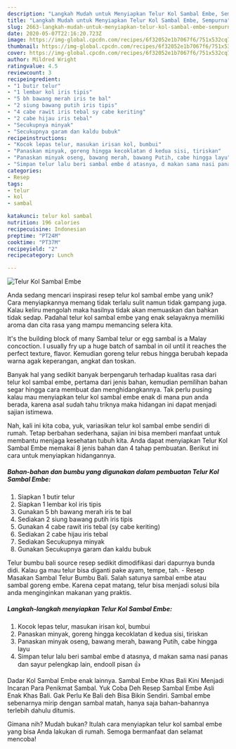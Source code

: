 ```yaml
---
description: "Langkah Mudah untuk Menyiapkan Telur Kol Sambal Embe, Sempurna"
title: "Langkah Mudah untuk Menyiapkan Telur Kol Sambal Embe, Sempurna"
slug: 2663-langkah-mudah-untuk-menyiapkan-telur-kol-sambal-embe-sempurna
date: 2020-05-07T22:16:20.723Z
image: https://img-global.cpcdn.com/recipes/6f32052e1b7067f6/751x532cq70/telur-kol-sambal-embe-foto-resep-utama.jpg
thumbnail: https://img-global.cpcdn.com/recipes/6f32052e1b7067f6/751x532cq70/telur-kol-sambal-embe-foto-resep-utama.jpg
cover: https://img-global.cpcdn.com/recipes/6f32052e1b7067f6/751x532cq70/telur-kol-sambal-embe-foto-resep-utama.jpg
author: Mildred Wright
ratingvalue: 4.5
reviewcount: 3
recipeingredient:
- "1 butir telur"
- "1 lembar kol iris tipis"
- "5 bh bawang merah iris te bal"
- "2 siung bawang putih iris tipis"
- "4 cabe rawit iris tebal sy cabe keriting"
- "2 cabe hijau iris tebal"
- "Secukupnya minyak"
- "Secukupnya garam dan kaldu bubuk"
recipeinstructions:
- "Kocok lepas telur, masukan irisan kol, bumbui"
- "Panaskan minyak, goreng hingga kecoklatan d kedua sisi, tiriskan"
- "Panaskan minyak oseng, bawang merah, bawang Putih, cabe hingga layu"
- "Simpan telur lalu beri sambal embe d atasnya, d makan sama nasi panas dan sayur pelengkap lain, endooll pisan 👍"
categories:
- Resep
tags:
- telur
- kol
- sambal

katakunci: telur kol sambal 
nutrition: 196 calories
recipecuisine: Indonesian
preptime: "PT24M"
cooktime: "PT37M"
recipeyield: "2"
recipecategory: Lunch

---
```



![Telur Kol Sambal Embe](https://img-global.cpcdn.com/recipes/6f32052e1b7067f6/751x532cq70/telur-kol-sambal-embe-foto-resep-utama.jpg)

Anda sedang mencari inspirasi resep telur kol sambal embe yang unik? Cara menyiapkannya memang tidak terlalu sulit namun tidak gampang juga. Kalau keliru mengolah maka hasilnya tidak akan memuaskan dan bahkan tidak sedap. Padahal telur kol sambal embe yang enak selayaknya memiliki aroma dan cita rasa yang mampu memancing selera kita.

It&#39;s the building block of many Sambal telur or egg sambal is a Malay concoction. I usually fry up a huge batch of sambal in oil until it reaches the perfect texture, flavor. Kemudian goreng telur rebus hingga berubah kepada warna agak keperangan, angkat dan toskan.

Banyak hal yang sedikit banyak berpengaruh terhadap kualitas rasa dari telur kol sambal embe, pertama dari jenis bahan, kemudian pemilihan bahan segar hingga cara membuat dan menghidangkannya. Tak perlu pusing kalau mau menyiapkan telur kol sambal embe enak di mana pun anda berada, karena asal sudah tahu triknya maka hidangan ini dapat menjadi sajian istimewa.


Nah, kali ini kita coba, yuk, variasikan telur kol sambal embe sendiri di rumah. Tetap berbahan sederhana, sajian ini bisa memberi manfaat untuk membantu menjaga kesehatan tubuh kita. Anda dapat menyiapkan Telur Kol Sambal Embe memakai 8 jenis bahan dan 4 tahap pembuatan. Berikut ini cara untuk menyiapkan hidangannya.

<!--inarticleads1-->

##### Bahan-bahan dan bumbu yang digunakan dalam pembuatan Telur Kol Sambal Embe:

1. Siapkan 1 butir telur
1. Siapkan 1 lembar kol iris tipis
1. Gunakan 5 bh bawang merah iris te bal
1. Sediakan 2 siung bawang putih iris tipis
1. Gunakan 4 cabe rawit iris tebal (sy cabe keriting)
1. Sediakan 2 cabe hijau iris tebal
1. Sediakan Secukupnya minyak
1. Gunakan Secukupnya garam dan kaldu bubuk


Telur bumbu bali source resep sedikit dimodifikasi dari dapurnya bunda didi. Kalau ga mau telur bisa diganti pake ayam, tempe, tah. - Resep Masakan Sambal Telur Bumbu Bali. Salah satunya sambal embe atau sambal goreng embe. Karena cepat matang, telur bisa menjadi solusi bila anda menginginkan makanan yang praktis. 

<!--inarticleads2-->

##### Langkah-langkah menyiapkan Telur Kol Sambal Embe:

1. Kocok lepas telur, masukan irisan kol, bumbui
1. Panaskan minyak, goreng hingga kecoklatan d kedua sisi, tiriskan
1. Panaskan minyak oseng, bawang merah, bawang Putih, cabe hingga layu
1. Simpan telur lalu beri sambal embe d atasnya, d makan sama nasi panas dan sayur pelengkap lain, endooll pisan 👍


Dadar Kol Sambal Embe enak lainnya. Sambal Embe Khas Bali Kini Menjadi Incaran Para Penikmat Sambal. Yuk Coba Deh Resep Sambal Embe Asli Enak Khas Bali. Gak Perlu Ke Bali deh Bisa Bikin Sendiri. Sambal embe sebenarnya mirip dengan sambal matah, hanya saja bahan-bahannya terlebih dahulu ditumis. 

Gimana nih? Mudah bukan? Itulah cara menyiapkan telur kol sambal embe yang bisa Anda lakukan di rumah. Semoga bermanfaat dan selamat mencoba!
